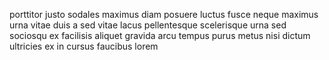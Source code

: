 porttitor justo sodales maximus diam posuere luctus fusce neque maximus urna
vitae duis a sed vitae lacus pellentesque scelerisque urna sed sociosqu ex
facilisis aliquet gravida arcu tempus purus metus nisi dictum ultricies ex in
cursus faucibus lorem